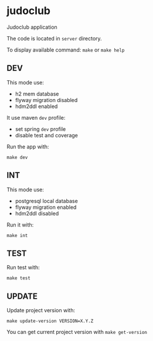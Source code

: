 # judoclub
Judoclub application

The code is located in `server` directory.

To display available command: `make` or `make help`

## DEV

This mode use:
* h2 mem database
* flyway migration disabled
* hdm2ddl enabled

It use maven `dev` profile:
* set spring `dev` profile
* disable test and coverage

Run the app with:

```shell
make dev
```

## INT

This mode use:
* postgresql local database
* flyway migration enabled
* hdm2ddl disabled

Run it with:

```shell
make int
```

## TEST

Run test with:

```shell
make test
```

## UPDATE

Update project version with:

```shell
make update-version VERSION=X.Y.Z
```

You can get current project version with `make get-version`
